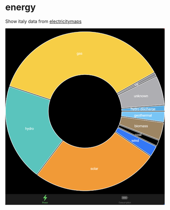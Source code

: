 # energy

Show italy data from [electricitymaps](https://app.electricitymaps.com/map)

![screen](screen.png)